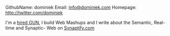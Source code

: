 GithubName: dominiek
Email: info@dominiek.com
Homepage: http://twitter.com/dominiek

I'm a [hired GUN][], I build Web Mashups and I write about the Semantic, Real-time and Synaptic- Web on [Synaptify.com][]

[hired GUN]: http://dominiek.com/hire
[Synaptify.com]: http://synaptify.com/
